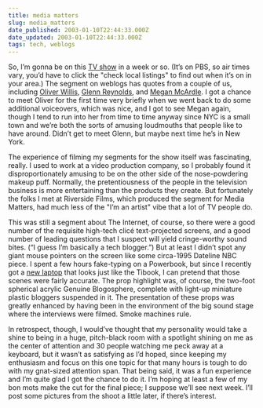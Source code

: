 ```yaml
---
title: media matters
slug: media_matters
date_published: 2003-01-10T22:44:33.000Z
date_updated: 2003-01-10T22:44:33.000Z
tags: tech, weblogs
---
```


So, I’m gonna be on this [TV show](http://www.pbs.org/wnet/mediamatters/) in a week or so. (It’s on PBS, so air times vary, you’d have to click the "check local listings" to find out when it’s on in your area.) The segment on weblogs has quotes from a couple of us, including [Oliver Willis](http://www.oliverwillis.com/02archives/003603.php), [Glenn Reynolds](http://www.instapundit.com/archives/006549.php), and [Megan McArdle](http://www.janegalt.net/blog/archives/001641.html). I got a chance to meet Oliver for the first time very briefly when we went back to do some additional voiceovers, which was nice, and I got to see Megan again, though I tend to run into her from time to time anyway since NYC is a small town and we’re both the sorts of amusing loudmouths that people like to have around. Didn’t get to meet Glenn, but maybe next time he’s in New York.

The experience of filming my segments for the show itself was fascinating, really. I used to work at a video production company, so I probably found it disproportionately amusing to be on the other side of the nose-powdering makeup puff. Normally, the pretentiousness of the people in the television business is more entertaining than the products they create. But fortunately the folks I met at Riverside Films, which produced the segment for Media Matters, had much less of the "I’m an artist" vibe that a lot of TV people do.

This was still a segment about The Internet, of course, so there were a good number of the requisite high-tech clicé text-projected screens, and a good number of leading questions that I suspect will yield cringe-worthy sound bites. (“I guess I’m basically a tech blogger.”) But at least I didn’t spot any giant mouse pointers on the screen like some circa-1995 Dateline NBC piece. I spent a few hours fake-typing on a Powerbook, but since I recently got a [new laptop](http://www.cnet.com/techtrends/0-6014-7-20573465.html) that looks just like the Tibook, I can pretend that those scenes were fairly accurate. The prop highlight was, of course, the two-foot spherical acrylic Genuine Blogosphere, complete with light-up miniature plastic bloggers suspended in it. The presentation of these props was greatly enhanced by having been in the environment of the big sound stage where the interviews were filmed. Smoke machines rule.

In retrospect, though, I would’ve thought that my personality would take a shine to being in a huge, pitch-black room with a spotlight shining on me as the center of attention and 30 people watching me peck away at a keyboard, but it wasn’t as satisfying as I’d hoped, since keeping my enthusiasm and focus on this one topic for that many hours is tough to do with my gnat-sized attention span. That being said, it was a fun experience and I’m quite glad I got the chance to do it. I’m hoping at least a few of my bon mots make the cut for the final piece; I suppose we’ll see next week. I’ll post some pictures from the shoot a little later, if there’s interest.
